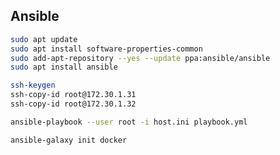 ## Ansible 

```bash
sudo apt update
sudo apt install software-properties-common
sudo add-apt-repository --yes --update ppa:ansible/ansible
sudo apt install ansible
```

```bash
ssh-keygen
ssh-copy-id root@172.30.1.31
ssh-copy-id root@172.30.1.32
```

```bash
ansible-playbook --user root -i host.ini playbook.yml 
```

```bash
ansible-galaxy init docker
```